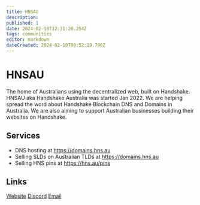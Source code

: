 ```yaml
---
title: HNSAU
description: 
published: 1
date: 2024-02-18T12:31:28.254Z
tags: communities
editor: markdown
dateCreated: 2024-02-10T08:52:19.796Z
---
```


# HNSAU

The home of Australians using the decentralized web, built on Handshake.
HNSAU aka Handshake Australia was started Jan 2022. We are helping spread the word about Handshake Blockchain DNS and Domains in Australia. We are also aiming to support Australian businesses building their websites on Handshake.


## Services
- DNS hosting at https://domains.hns.au
- Selling SLDs on Australian TLDs at https://domains.hns.au
- Selling HNS pins at https://hns.au/pins

## Links

[Website](https://hns.au)
[Discord](https://discord.gg/WJ6vpjuQv5)
[Email](mailto:hns@hns.au)